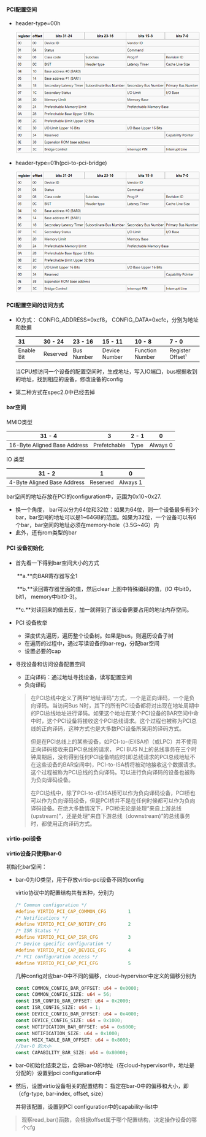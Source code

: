 





#### PCI配置空间

* header-type=00h

  ![](/img/in-post/post-pci-device2.bmp)

* header-type=01h(pci-to-pci-bridge)

  ![](/img/in-post/post-pci-device2.bmp)



#### PCI配置空间的访问方式

- IO方式： CONFIG_ADDRESS=0xcf8， CONFIG_DATA=0xcfc，分别为地址和数据

  | 31         | 30 - 24  | 23 - 16    | 15 - 11       | 10 - 8          | 7 - 0            |
  | ---------- | -------- | ---------- | ------------- | --------------- | ---------------- |
  | Enable Bit | Reserved | Bus Number | Device Number | Function Number | Register Offset¹ |

  当CPU想访问一个设备的配置空间时，生成地址，写入IO端口，bus根据收到的地址，找到相应的设备，修改设备的config

- 第二种方式在spec2.0中已经去掉



#### bar空间

MMIO类型

| 31 - 4                       | 3            | 2 - 1 | 0        |
| ---------------------------- | ------------ | ----- | -------- |
| 16-Byte Aligned Base Address | Prefetchable | Type  | Always 0 |

IO 类型

| 31 - 2                      | 1        | 0        |
| --------------------------- | -------- | -------- |
| 4-Byte Aligned Base Address | Reserved | Always 1 |

bar空间的地址存放在PCI的configuration中，范围为0x10~0x27.

* 换一个角度， bar可以分为64位和32位：如果为64位，则一个设备最多有3个bar，bar空间的地址可以是1~64GB的范围。如果为32位，一个设备可以有6个bar，bar空间的地址必须在memory-hole（3.5G~4G）内
* 此外，还有rom类型的bar



#### PCI 设备初始化

* 首先看一下得到bar空间大小的方式

  ​	**a.**向BAR寄存器写全1

  ​	**b.**读回寄存器里面的值，然后clear 上图中特殊编码的值，(IO 中bit0，bit1， memory中bit0-3)。

  ​	**c.**对读回来的值去反，加一就得到了该设备需要占用的地址内存空间。

* PCI 设备枚举
  * 深度优先遍历，遍历整个设备树。如果是bus，则遍历设备子树
  * 在遍历的过程中，通过写读设备的bar-reg，分配bar空间
  * 设置必要的cap

* 寻找设备和访问设备配置空间

  * 正向译码：通过地址寻找设备，读写配置空间
  * 负向译码

  >在PCI总线中定义了两种“地址译码”方式，一个是正向译码，一个是负向译码。当访问Bus N时，其下的所有PCI设备都将对出现在地址周期中的PCI总线地址进行译码。如果这个地址在某个PCI设备的BAR空间中命中时，这个PCI设备将接收这个PCI总线请求。这个过程也被称为PCI总线的正向译码，这种方式也是大多数PCI设备所采用的译码方式。
  >
  >但是在PCI总线上的某些设备，如PCI-to-(E)ISA桥（或LPC）并不使用正向译码接收来自PCI总线的请求， PCI BUS N上的总线事务在三个时钟周期后，没有得到任何PCI设备响应时(即总线请求的PCI总线地址不在这些设备的BAR空间中)，PCI-to-ISA桥将被动地接收这个数据请求。这个过程被称为PCI总线的负向译码。可以进行负向译码的设备也被称为负向译码设备。
  >
  >在PCI总线中，除了PCI-to-(E)ISA桥可以作为负向译码设备，PCI桥也可以作为负向译码设备，但是PCI桥并不是在任何时候都可以作为负向译码设备。在绝大多数情况下，PCI桥无论是处理“来自上游总线(upstream)”，还是处理“来自下游总线（downstream)”的总线事务时，都使用正向译码方式。



#### virtio-pci设备

**virtio设备只使用bar-0**

初始化bar空间： 

- bar-0为IO类型，用于存放virtio-pci设备不同的config

  virtio协议中的配置结构共有五种，分别为

  ```c
  /* Common configuration */ 
  #define VIRTIO_PCI_CAP_COMMON_CFG        1 
  /* Notifications */ 
  #define VIRTIO_PCI_CAP_NOTIFY_CFG        2
  /* ISR Status */ 
  #define VIRTIO_PCI_CAP_ISR_CFG           3 
  /* Device specific configuration */ 
  #define VIRTIO_PCI_CAP_DEVICE_CFG        4 
  /* PCI configuration access */ 
  #define VIRTIO_PCI_CAP_PCI_CFG           5 
  ```

  几种config对应bar-0中不同的偏移，cloud-hypervisor中定义的偏移分别为

  ```rust
  const COMMON_CONFIG_BAR_OFFSET: u64 = 0x0000;
  const COMMON_CONFIG_SIZE: u64 = 56;
  const ISR_CONFIG_BAR_OFFSET: u64 = 0x2000;
  const ISR_CONFIG_SIZE: u64 = 1;
  const DEVICE_CONFIG_BAR_OFFSET: u64 = 0x4000;
  const DEVICE_CONFIG_SIZE: u64 = 0x1000;
  const NOTIFICATION_BAR_OFFSET: u64 = 0x6000;
  const NOTIFICATION_SIZE: u64 = 0x1000;
  const MSIX_TABLE_BAR_OFFSET: u64 = 0x8000;
  //bar-0 的大小
  const CAPABILITY_BAR_SIZE: u64 = 0x80000;
  ```

  

- bar-0初始化结束之后，会将bar-0的地址（在cloud-hypervisor中，地址是分配的）设置到pci configuration中

- 然后，设置virtio设备相关的配置结构： 指定在bar-0中的偏移和大小，即（cfg-type, bar-index, offset, size）

  并将该配置，设置到PCI configuration中的capability-list中

> 观察read_bar()函数，会根据offset属于哪个配置结构，决定操作设备的哪个cfg





